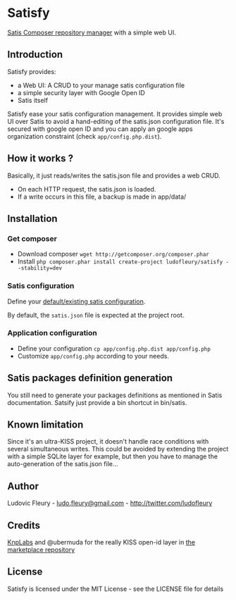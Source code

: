 # Satisfy

[Satis Composer repository manager](http://getcomposer.org/doc/articles/handling-private-packages-with-satis.md) with a simple web UI.

## Introduction

Satisfy provides:

* a Web UI: A CRUD to your manage satis configuration file
* a simple security layer with Google Open ID
* Satis itself

Satisfy ease your satis configuration management. It provides simple web UI over Satis to avoid a hand-editing of the satis.json configuration file. It's secured with google open ID and you can apply an google apps organization constraint (check `app/config.php.dist`).

## How it works ?

Basically, it just reads/writes the satis.json file and provides a web CRUD.

* On each HTTP request, the satis.json is loaded.
* If a write occurs in this file, a backup is made in app/data/

## Installation

### Get composer

* Download composer `wget http://getcomposer.org/composer.phar`
* Install `php composer.phar install create-project ludofleury/satisfy --stability=dev`

### Satis configuration

Define your [default/existing satis configuration](http://getcomposer.org/doc/articles/handling-private-packages-with-satis.md).

By default, the `satis.json` file is expected at the project root.

### Application configuration

* Define your configuration `cp app/config.php.dist app/config.php`
* Customize `app/config.php` according to your needs.

## Satis packages definition generation

You still need to generate your packages definitions as mentioned in Satis documentation.
Satsify just provide a bin shortcut in bin/satis.

## Known limitation

Since it's an ultra-KISS project, it doesn't handle race conditions with several simultaneous writes.
This could be avoided by extending the project with a simple SQLite layer for example, but then you have to manage the auto-generation of the satis.json file...

## Author

Ludovic Fleury - <ludo.fleury@gmail.com> - <http://twitter.com/ludofleury>

## Credits

[KnpLabs](https://github.com/KnpLabs) and @ubermuda for the really KISS open-id layer in [the marketplace repository](https://github.com/KnpLabs/marketplace)

## License

Satisfy is licensed under the MIT License - see the LICENSE file for details
